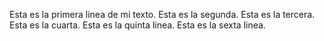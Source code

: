 Esta es la primera linea de mi texto.
Esta es la segunda.
Esta es la tercera.
Esta es la cuarta.
Esta es la quinta linea.
Esta es la sexta linea.
